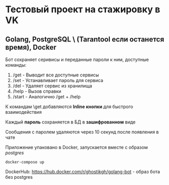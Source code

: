 # Тестовый проект на стажировку в VK

## Golang, PostgreSQL \ (Tarantool если останется время), Docker

Бот сохраняет серивисы и переданные пароли к ним, доступные команды:

1. /get - Выводит все доступные сервисы
2. /set - Устанавливает пароль для сервиса
3. /del - Удаляет сервис из хранилища
4. /help - Вызов справки
5. /start - Аналогично /get + /help

К командам \get добавляются **Inline кнопки** для быстрого взаимодействия

Каждый **пароль** сохраняется в БД в **зашифрованном** виде

Сообщения с паролем удаляются через 10 секунд после появления в чате

Приложение упаковано в Docker, запускается вместе с образом _postgres_

    docker-compose up

DockerHub: https://hub.docker.com/r/ghostikgh/golang-bot - образ бота без postgres
